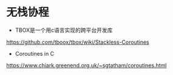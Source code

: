 # 无栈协程

* TBOX是一个用c语言实现的跨平台开发库
  
https://github.com/tboox/tbox/wiki/Stackless-Coroutines

* Coroutines in C

https://www.chiark.greenend.org.uk/~sgtatham/coroutines.html
